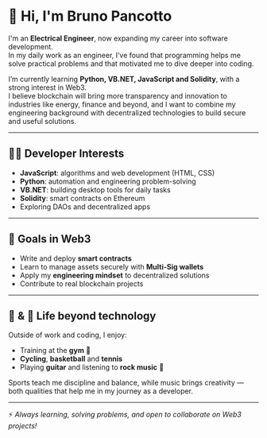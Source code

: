 # 👋 Hi, I'm Bruno Pancotto

I'm an **Electrical Engineer**, now expanding my career into software development.  
In my daily work as an engineer, I’ve found that programming helps me solve practical problems and that motivated me to dive deeper into coding.  

I’m currently learning **Python, VB.NET, JavaScript and Solidity**, with a strong interest in Web3.  
I believe blockchain will bring more transparency and innovation to industries like energy, finance and beyond, and I want to combine my engineering background with decentralized technologies to build secure and useful solutions.  

---

## 👨‍💻 Developer Interests
- **JavaScript**: algorithms and web development (HTML, CSS)  
- **Python**: automation and engineering problem-solving  
- **VB.NET**: building desktop tools for daily tasks  
- **Solidity**: smart contracts on Ethereum  
- Exploring DAOs and decentralized apps  

---

## 🎯 Goals in Web3
- Write and deploy **smart contracts**  
- Learn to manage assets securely with **Multi-Sig wallets**  
- Apply my **engineering mindset** to decentralized solutions  
- Contribute to real blockchain projects  

---

## 🎵 & 🏀 Life beyond technology
Outside of work and coding, I enjoy:  
- Training at the **gym** 💪  
- **Cycling**, **basketball** and **tennis**  
- Playing **guitar** and listening to **rock music** 🎸  

Sports teach me discipline and balance, while music brings creativity — both qualities that help me in my journey as a developer.  

---

⚡ *Always learning, solving problems, and open to collaborate on Web3 projects!*
